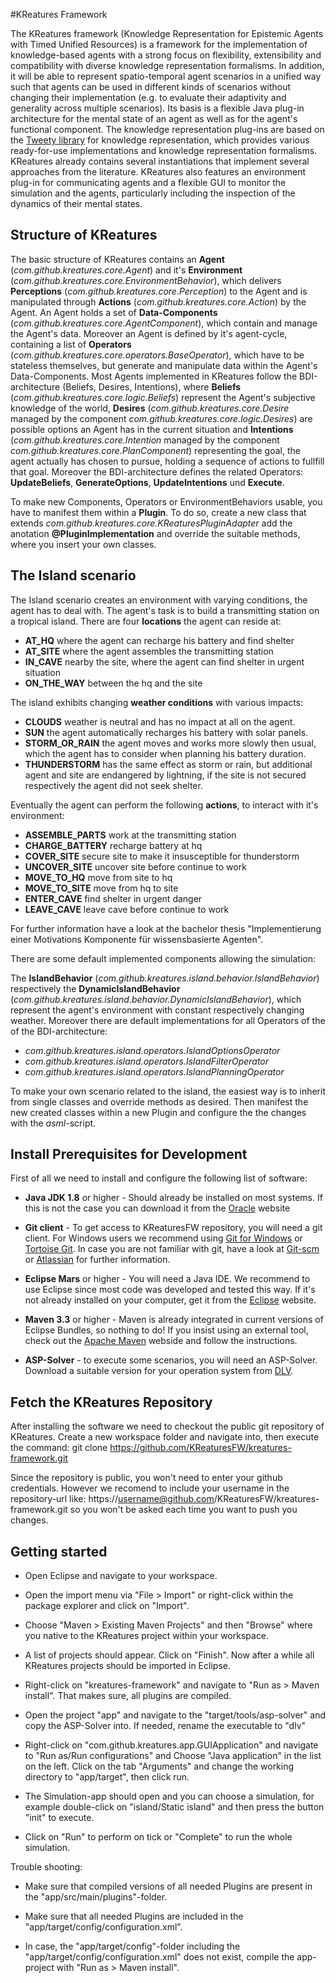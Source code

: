 #KReatures Framework

The KReatures framework (Knowledge Representation for Epistemic Agents with Timed Unified Resources) is a framework for the implementation of knowledge-based agents with a strong focus on flexibility, extensibility and compatibility with diverse knowledge representation formalisms.
In addition, it will be able to represent spatio-temporal agent scenarios in a unified way such that agents can be used in different kinds of scenarios without changing their implementation (e.g. to evaluate their adaptivity and generality across multiple scenarios).
Its basis is a flexible Java plug-in architecture for the mental state of an agent as well as for the agent's functional component.
The knowledge representation plug-ins are based on the [Tweety library](http://tweetyproject.org/) for knowledge representation, which provides various ready-for-use implementations and knowledge representation formalisms.
KReatures already contains several instantiations that implement several approaches from the literature. 
KReatures also features an environment plug-in for communicating agents and a flexible GUI to monitor the simulation and the agents, particularly including the inspection of the dynamics of their mental states.

## Structure of KReatures

The basic structure of KReatures contains an **Agent** (*com.github.kreatures.core.Agent*) and it's **Environment** (*com.github.kreatures.core.EnvironmentBehavior*),
which delivers **Perceptions** (*com.github.kreatures.core.Perception*) to the Agent and is manipulated through **Actions** (*com.github.kreatures.core.Action*) by the Agent.
An Agent holds a set of **Data-Components** (*com.github.kreatures.core.AgentComponent*), which contain and manage the Agent's data. Moreover an Agent is defined by it's agent-cycle,
containing a list of **Operators** (*com.github.kreatures.core.operators.BaseOperator*), which have to be stateless themselves, but generate and manipulate data within the Agent's Data-Components.
Most Agents implemented in KReatures follow the BDI-architecture (Beliefs, Desires, Intentions), where **Beliefs** (*com.github.kreatures.core.logic.Beliefs*) represent the Agent's subjective knowledge of the world,
**Desires** (*com.github.kreatures.core.Desire* managed by the component *com.github.kreatures.core.logic.Desires*) are possible options an Agent has in the current situation and
**Intentions** (*com.github.kreatures.core.Intention* managed by the component *com.github.kreatures.core.PlanComponent*) representing the goal, the agent actually has chosen to pursue, holding a sequence of actions to fullfill that goal.
Moreover the BDI-architecture defines the related Operators: **UpdateBeliefs**, **GenerateOptions**, **UpdateIntentions** und **Execute**.

To make new Components, Operators or EnvironmentBehaviors usable, you have to manifest them within a **Plugin**.
To do so, create a new class that extends *com.github.kreatures.core.KReaturesPluginAdapter*
add the anotation **@PluginImplementation** and override the suitable methods, where you insert your own classes.

## The Island scenario  

The Island scenario creates an environment with varying conditions, the agent has to deal with.
The agent's task is to build a transmitting station on a tropical island.
There are four **locations** the agent can reside at:

* **AT_HQ** where the agent can recharge his battery and find shelter
* **AT_SITE** where the agent assembles the transmitting station
* **IN_CAVE** nearby the site, where the agent can find shelter in urgent situation
* **ON_THE_WAY** between the hq and the site

The island exhibits changing **weather conditions** with various impacts:

* **CLOUDS** weather is neutral and has no impact at all on the agent.
* **SUN** the agent automatically recharges his battery with solar panels.
* **STORM_OR_RAIN** the agent moves and works more slowly then usual, which the agent has to consider when planning his battery duration.
* **THUNDERSTORM** has the same effect as storm or rain, but additional agent and site are endangered by lightning,
if the site is not secured respectively the agent did not seek shelter.

Eventually the agent can perform the following **actions**, to interact with it's environment:

* **ASSEMBLE_PARTS** work at the transmitting station
* **CHARGE_BATTERY** recharge battery at hq
* **COVER_SITE** secure site to make it insusceptible for thunderstorm
* **UNCOVER_SITE** uncover site before continue to work
* **MOVE_TO_HQ** move from site to hq
* **MOVE_TO_SITE** move from hq to site
* **ENTER_CAVE** find shelter in urgent danger
* **LEAVE_CAVE** leave cave before continue to work

For further information have a look at the bachelor thesis "Implementierung einer Motivations Komponente für wissensbasierte Agenten". 

There are some default implemented components allowing the simulation:

The **IslandBehavior** (*com.github.kreatures.island.behavior.IslandBehavior*) respectively the
**DynamicIslandBehavior** (*com.github.kreatures.island.behavior.DynamicIslandBehavior*),
which represent the agent's environment with constant respectively changing weather.
Moreover there are default implementations for all Operators of the of the BDI-architecture:

* *com.github.kreatures.island.operators.IslandOptionsOperator*
* *com.github.kreatures.island.operators.IslandFilterOperator*
* *com.github.kreatures.island.operators.IslandPlanningOperator*

To make your own scenario related to the island, the easiest way is to inherit from single classes and override methods as desired.
Then manifest the new created classes within a new Plugin and configure the the changes with the *asml*-script.

## Install Prerequisites for Development

First of all we need to install and configure the following list of software:

* **Java JDK 1.8** or higher - Should already be installed on most systems.
If this is not the case you can download it from the [Oracle](http://www.oracle.com/technetwork/java/javase/downloads/index.html) website

* **Git client** - To get access to KReaturesFW repository, you will need a git client.
For Windows users we recommend using [Git for Windows](https://git-for-windows.github.io/) or [Tortoise Git](https://tortoisegit.org/).
In case you are not familiar with git, have a look at [Git-scm](https://git-scm.com/documentation) or [Atlassian](https://www.atlassian.com/git/tutorials) for further information.

* **Eclipse Mars** or higher - You will need a Java IDE. We recommend to use Eclipse since most code was developed and tested this way.
If it's not already installed on your computer, get it from the [Eclipse](https://eclipse.org/home/index.php) website.

* **Maven 3.3** or higher - Maven is already integrated in current versions of Eclipse Bundles, so nothing to do!
If you insist using an external tool, check out the [Apache Maven](https://maven.apache.org/download.cgi) webside and follow the instructions.

* **ASP-Solver** - to execute some scenarios, you will need an ASP-Solver.
Download a suitable version for your operation system from [DLV](http://www.dlvsystem.com/dlv/).

## Fetch the KReatures Repository

After installing the software we need to checkout the public git repository of KReatures.
Create a new workspace folder and navigate into, then execute the command:
git clone https://github.com/KReaturesFW/kreatures-framework.git

Since the repository is public, you won't need to enter your github credentials.
However we recomend to include your username in the repository-url like:
https://username@github.com/KReaturesFW/kreatures-framework.git
so you won't be asked each time you want to push you changes.

## Getting started

* Open Eclipse and navigate to your workspace.

* Open the import menu via "File > Import" or right-click within the package explorer and click on "Import".

* Choose "Maven > Existing Maven Projects" and then "Browse" where you native to the KReatures project within your workspace.

* A list of projects should appear. Click on "Finish". Now after a while all KReatures projects should be imported in Eclipse.

* Right-click on "kreatures-framework" and navigate to "Run as > Maven install". That makes sure, all plugins are compiled.

* Open the project "app" and navigate to the "target/tools/asp-solver" and copy the ASP-Solver into. If needed, rename the executable to "dlv"

* Right-click on "com.github.kreatures.app.GUIApplication" and navigate to "Run as/Run configurations" and Choose "Java application" in the list on the left.
Click on the tab "Arguments" and change the working directory to "app/target", then click run.

* The Simulation-app should open and you can choose a simulation, for example double-click on "island/Static island" and then press the button "init" to execute.

* Click on "Run" to perform on tick or "Complete" to run the whole simulation.

Trouble shooting:

* Make sure that compiled versions of all needed Plugins are present in the "app/src/main/plugins"-folder.

* Make sure that all needed Plugins are included in the "app/target/config/configuration.xml".

* In case, the "app/target/config"-folder including the "app/target/config/configuration.xml" does not exist,
compile the app-project with "Run as > Maven install".